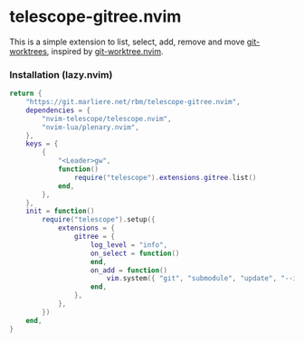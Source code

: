 # telescope-gitree.nvim

This is a simple extension to list, select, add, remove and move
[git-worktrees], inspired by [git-worktree.nvim].

[git-worktrees]: https://git-scm.com/docs/git-worktree
[git-worktree.nvim]: https://github.com/ThePrimeagen/git-worktree.nvim

### Installation (lazy.nvim)

```lua
return {
	"https://git.marliere.net/rbm/telescope-gitree.nvim",
	dependencies = {
		"nvim-telescope/telescope.nvim",
		"nvim-lua/plenary.nvim",
	},
	keys = {
		{
			"<Leader>gw",
			function()
				require("telescope").extensions.gitree.list()
			end,
		},
	},
	init = function()
		require("telescope").setup({
			extensions = {
				gitree = {
					log_level = "info",
					on_select = function()
					end,
					on_add = function()
						vim.system({ "git", "submodule", "update", "--init", "--recursive" }):wait()
					end,
				},
			},
		})
	end,
}
```
